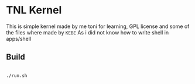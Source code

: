 # TNL Kernel
This is simple kernel made by me toni for learning, GPL license and some of the files where made by ```KEBE```  As i did not know how to write shell in apps/shell

## Build
```

./run.sh
```

